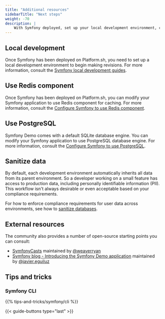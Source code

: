 ```yaml
---
title: "Additional resources"
sidebarTitle: "Next steps"
weight: -70
description: |
    With Symfony deployed, set up your local development environment, compliance requirements, and more.
---
```


## Local development

Once Symfony has been deployed on Platform.sh, you need to set up a local development environment to begin making revisions.
For more information, consult the [Symfony local development guides](../local/_index.md).

## Use Redis component

Once Symfony has been deployed on Platform.sh, you can modify your Symfony application to use Redis component for caching.
For more information, consult the [Configure Symfony to use Redis component](../customize/redis.md).

## Use PostgreSQL

Symfony Demo comes with a default SQLite database engine. You can modify your Symfony application to use PostgreSQL database engine.
For more information, consult the [Configure Symfony to use PostgreSQL](../customize/postgresql.md).

## Sanitize data

By default, each development environment automatically inherits all data from its parent environment.
So a developer working on a small feature has access to production data,
including personally identifiable information (PII).
This workflow isn't always desirable or even acceptable based on your compliance requirements.

For how to enforce compliance requirements for user data across environments,
see how to [sanitize databases](../../../development/sanitize-db/postgresql-symfony.md).

## External resources
The community also provides a number of open-source starting points you can consult:

- [SymfonyCasts](https://symfonycasts.com/tracks/symfony) maintained by [@weaverryan](https://github.com/weaverryan)
- [Symfony blog - Introducing the Symfony Demo application](https://symfony.com/blog/introducing-the-symfony-demo-application) maintained by [@javier.eguiluz](https://connect.symfony.com/profile/javier.eguiluz)

## Tips and tricks

### Symfony CLI

{{% tips-and-tricks/symfony/cli %}}

{{< guide-buttons type="last" >}}
